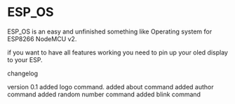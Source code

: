 # ESP_OS 
ESP_OS is an easy and unfinished something like Operating system for ESP8266 NodeMCU v2.

if you want to have all features working you need to pin up your oled display to your ESP.

changelog

version 0.1
added logo command.
added about command
added author command
added random number command
added blink command
